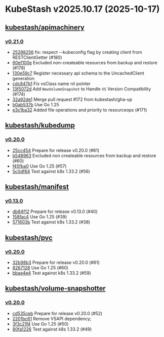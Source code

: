 # KubeStash v2025.10.17 (2025-10-17)


## [kubestash/apimachinery](https://github.com/kubestash/apimachinery)

### [v0.21.0](https://github.com/kubestash/apimachinery/releases/tag/v0.21.0)

- [25288256](https://github.com/kubestash/apimachinery/commit/25288256) fix: respect --kubeconfig flag by creating client from RESTClientGetter (#180)
- [60ef100e](https://github.com/kubestash/apimachinery/commit/60ef100e) Excluded non-createable resources from backup and restore (#178)
- [130e59c7](https://github.com/kubestash/apimachinery/commit/130e59c7) Register necessary api schema to the UncachedClient  generation
- [cdc847b1](https://github.com/kubestash/apimachinery/commit/cdc847b1) Fix vsClass name nil pointer
- [13f5072d](https://github.com/kubestash/apimachinery/commit/13f5072d) Add `NewVolumeSnapshot` to Handle `VS` Version Compatibility (#174)
- [32a92de1](https://github.com/kubestash/apimachinery/commit/32a92de1) Merge pull request #172 from kubestash/gha-up
- [b0ab537b](https://github.com/kubestash/apimachinery/commit/b0ab537b) Use Go 1.25
- [e3c1ba32](https://github.com/kubestash/apimachinery/commit/e3c1ba32) Added file operations and priority to resourceops (#171)



## [kubestash/kubedump](https://github.com/kubestash/kubedump)

### [v0.20.0](https://github.com/kubestash/kubedump/releases/tag/v0.20.0)

- [25cc454](https://github.com/kubestash/kubedump/commit/25cc454) Prepare for release v0.20.0 (#61)
- [b548963](https://github.com/kubestash/kubedump/commit/b548963) Excluded non createable resources from backup and restore (#60)
- [f45fba0](https://github.com/kubestash/kubedump/commit/f45fba0) Use Go 1.25 (#57)
- [5c0df64](https://github.com/kubestash/kubedump/commit/5c0df64) Test against k8s 1.33.2 (#56)



## [kubestash/manifest](https://github.com/kubestash/manifest)

### [v0.13.0](https://github.com/kubestash/manifest/releases/tag/v0.13.0)

- [db84f12](https://github.com/kubestash/manifest/commit/db84f12) Prepare for release v0.13.0 (#40)
- [158fac4](https://github.com/kubestash/manifest/commit/158fac4) Use Go 1.25 (#39)
- [571603b](https://github.com/kubestash/manifest/commit/571603b) Test against k8s 1.33.2 (#38)



## [kubestash/pvc](https://github.com/kubestash/pvc)

### [v0.20.0](https://github.com/kubestash/pvc/releases/tag/v0.20.0)

- [32b98b3](https://github.com/kubestash/pvc/commit/32b98b3) Prepare for release v0.20.0 (#61)
- [8267128](https://github.com/kubestash/pvc/commit/8267128) Use Go 1.25 (#60)
- [bbae4e4](https://github.com/kubestash/pvc/commit/bbae4e4) Test against k8s 1.33.2 (#59)



## [kubestash/volume-snapshotter](https://github.com/kubestash/volume-snapshotter)

### [v0.20.0](https://github.com/kubestash/volume-snapshotter/releases/tag/v0.20.0)

- [cd535ceb](https://github.com/kubestash/volume-snapshotter/commit/cd535ceb) Prepare for release v0.20.0 (#52)
- [2201bc61](https://github.com/kubestash/volume-snapshotter/commit/2201bc61) Remove VSAPI dependency;
- [3f3c21f4](https://github.com/kubestash/volume-snapshotter/commit/3f3c21f4) Use Go 1.25 (#50)
- [80fa1226](https://github.com/kubestash/volume-snapshotter/commit/80fa1226) Test against k8s 1.33.2 (#49)



